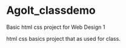 # Agolt_classdemo
Basic html css project for Web Design 1

html css basics project that as used for class. 
